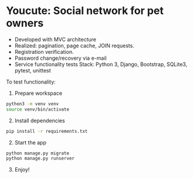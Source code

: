 # Youcute: Social network for pet owners
* Developed with MVC architecture
* Realized: pagination, page cache, JOIN requests.
* Registration verification.
* Password change/recovery via e-mail
* Service functionality tests
Stack: Python 3, Django, Bootstrap, SQLite3, pytest, unittest

To test functionality:
1. Prepare workspace
```bash
python3 -m venv venv
source venv/bin/activate
```
2. Install dependencies
```bash
pip install -r requirements.txt
```
2. Start the app
```bash
python manage.py migrate
python manage.py runserver
```
3. Enjoy!
